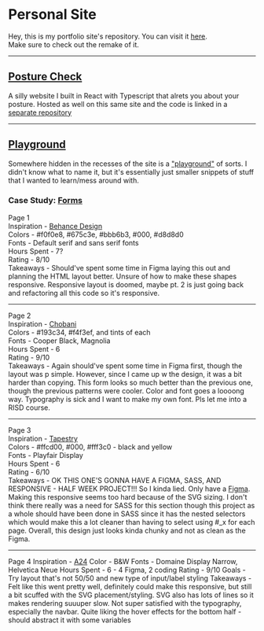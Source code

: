 # Personal Site

Hey, this is my portfolio site's repository. You can visit it [here](https://abao929.github.io).  
Make sure to check out the remake of it.

---

## [Posture Check](https://abao929.github.io/posture-check/)

A silly website I built in React with Typescript that alrets you about your posture. Hosted as well on this same site and the code is linked in a [separate repository](https://github.com/abao929/posture-check)

---

## [Playground](https://abao929.github.io/html/playground/forms/forms.html)

Somewhere hidden in the recesses of the site is a ["playground"](https://abao929.github.io/html/playground/forms/forms.html) of sorts. I didn't know what to name it, but it's essentially just smaller snippets of stuff that I wanted to learn/mess around with.

### Case Study: [Forms](https://abao929.github.io/html/playground/forms/forms.html)

Page 1  
Inspiration - [Behance Design](https://www.behance.net/gallery/139962237/Industrial-Design-Portfolio-2022)  
Colors - #f0f0e8, #675c3e, #bbb6b3, #000, #d8d8d0  
Fonts - Default serif and sans serif fonts  
Hours Spent - 7?  
Rating - 8/10  
Takeaways - Should've spent some time in Figma laying this out and planning the HTML layout better.
Unsure of how to make these shapes responsive.
Responsive layout is doomed, maybe pt. 2 is just going back
and refactoring all this code so it's responsive.

---

Page 2  
Inspiration - [Chobani](https://www.chobani.com/)  
Colors - #193c34, #f4f3ef, and tints of each  
Fonts - Cooper Black, Magnolia  
Hours Spent - 6  
Rating - 9/10  
Takeaways - Again should've spent some time in Figma first, though the layout was p simple. However, since I came up w the design, it was a bit harder than copying.
This form looks so much better than the previous one, though the previous patterns were cooler. Color and font goes a loooong way. Typography is sick and I want to make my own font. Pls let me into a RISD course.

---

Page 3  
Inspiration - [Tapestry](https://www.tapestry.com/)  
Colors - #ffcd00, #000, #fff3c0 - black and yellow  
Fonts - Playfair Display  
Hours Spent - 6  
Rating - 6/10  
Takeaways - OK THIS ONE'S GONNA HAVE A FIGMA, SASS, AND RESPONSIVE - HALF WEEK PROJECT!!! So I kinda lied. Only have a [Figma](https://www.figma.com/file/7cmxxP2rDHfeB6BYVRFCg5/Form-3?node-id=0%3A1). Making this responsive seems too hard because of the SVG sizing. I don't think there really was a need for SASS for this section though this project as a whole should have been done in SASS since it has the nested selectors which would make this a lot cleaner than having to select using #\_x for each page. Overall, this design just looks kinda chunky and not as clean as the Figma.

---

Page 4
Inspiration - [A24](https://www.a24films.com/)
Color - B&W
Fonts - Domaine Display Narrow, Helvetica Neue
Hours Spent - 6 - 4 Figma, 2 coding
Rating - 9/10
Goals - Try layout that's not 50/50 and new type of input/label styling
Takeaways - Felt like this went pretty well, definitely could make this responsive, but still a bit scuffed with the SVG placement/styling. SVG also has lots of lines so it makes rendering suuuper slow. Not super satisfied with the typography, especially the navbar. Quite liking the hover effects for the bottom half - should abstract it with some variables
